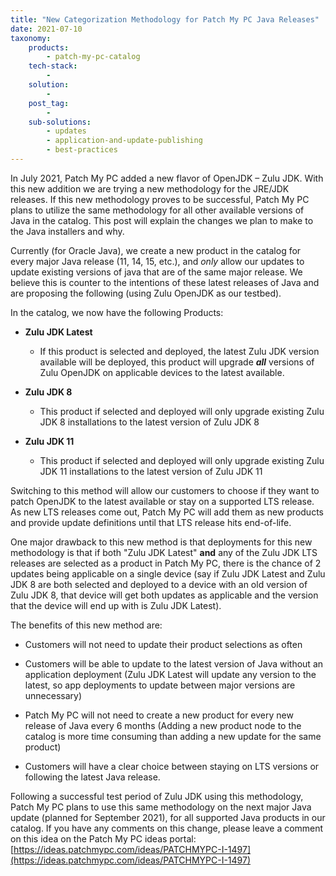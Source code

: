 ```yaml
---
title: "New Categorization Methodology for Patch My PC Java Releases"
date: 2021-07-10
taxonomy:
    products:
        - patch-my-pc-catalog
    tech-stack:
        - 
    solution:
        - 
    post_tag:
        - 
    sub-solutions:
        - updates
        - application-and-update-publishing
        - best-practices
---
```


In July 2021, Patch My PC added a new flavor of OpenJDK – Zulu JDK. With this new addition we are trying a new methodology for the JRE/JDK releases. If this new methodology proves to be successful, Patch My PC plans to utilize the same methodology for all other available versions of Java in the catalog. This post will explain the changes we plan to make to the Java installers and why.

Currently (for Oracle Java), we create a new product in the catalog for every major Java release (11, 14, 15, etc.), and _only_ allow our updates to update existing versions of java that are of the same major release. We believe this is counter to the intentions of these latest releases of Java and are proposing the following (using Zulu OpenJDK as our testbed).

In the catalog, we now have the following Products:

- **Zulu JDK Latest**
    - If this product is selected and deployed, the latest Zulu JDK version available will be deployed, this product will upgrade **_all_** versions of Zulu OpenJDK on applicable devices to the latest available.

- **Zulu JDK 8**
    - This product if selected and deployed will only upgrade existing Zulu JDK 8 installations to the latest version of Zulu JDK 8

- **Zulu JDK 11**
    - This product if selected and deployed will only upgrade existing Zulu JDK 11 installations to the latest version of Zulu JDK 11

Switching to this method will allow our customers to choose if they want to patch OpenJDK to the latest available or stay on a supported LTS release. As new LTS releases come out, Patch My PC will add them as new products and provide update definitions until that LTS release hits end-of-life.

One major drawback to this new method is that deployments for this new methodology is that if both "Zulu JDK Latest" **and** any of the Zulu JDK LTS releases are selected as a product in Patch My PC, there is the chance of 2 updates being applicable on a single device (say if Zulu JDK Latest and Zulu JDK 8 are both selected and deployed to a device with an old version of Zulu JDK 8, that device will get both updates as applicable and the version that the device will end up with is Zulu JDK Latest).

The benefits of this new method are:

- Customers will not need to update their product selections as often

- Customers will be able to update to the latest version of Java without an application deployment (Zulu JDK Latest will update any version to the latest, so app deployments to update between major versions are unnecessary)

- Patch My PC will not need to create a new product for every new release of Java every 6 months (Adding a new product node to the catalog is more time consuming than adding a new update for the same product)

- Customers will have a clear choice between staying on LTS versions or following the latest Java release.

Following a successful test period of Zulu JDK using this methodology, Patch My PC plans to use this same methodology on the next major Java update (planned for September 2021), for all supported Java products in our catalog. If you have any comments on this change, please leave a comment on this idea on the Patch My PC ideas portal: [https://ideas.patchmypc.com/ideas/PATCHMYPC-I-1497](https://ideas.patchmypc.com/ideas/PATCHMYPC-I-1497)